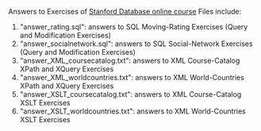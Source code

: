 Answers to Exercises of [Stanford Database online course](https://class.stanford.edu/courses/Home/Databases/Engineering/about)
Files include:
1) "answer_rating.sql": answers to SQL Moving-Rating Exercises (Query and Modification Exercises)
2) "answer_socialnetwork.sql": answers to SQL Social-Network Exercises (Query and Modification Exercises)
3) "answer_XML_coursecatalog.txt": answers to XML Course-Catalog XPath and XQuery Exercises
4) "answer_XML_worldcountries.txt": answers to XML World-Countries XPath and XQuery Exercises
4) "answer_XSLT_coursecatalog.txt": answers to XML Course-Catalog XSLT Exercises
4) "answer_XSLT_worldcountries.txt": answers to XML World-Countries XSLT Exercises
